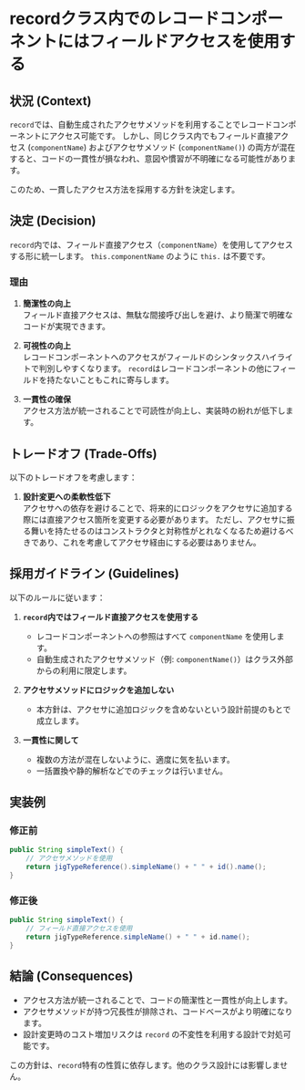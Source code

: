 # recordクラス内でのレコードコンポーネントにはフィールドアクセスを使用する

## 状況 (Context)
`record`では、自動生成されたアクセサメソッドを利用することでレコードコンポーネントにアクセス可能です。
しかし、同じクラス内でもフィールド直接アクセス (`componentName`) およびアクセサメソッド (`componentName()`) の両方が混在すると、コードの一貫性が損なわれ、意図や慣習が不明確になる可能性があります。

このため、一貫したアクセス方法を採用する方針を決定します。

## 決定 (Decision)
`record`内では、フィールド直接アクセス（`componentName`）を使用してアクセスする形に統一します。
`this.componentName` のように `this.` は不要です。

### 理由
1. **簡潔性の向上**  
   フィールド直接アクセスは、無駄な間接呼び出しを避け、より簡潔で明確なコードが実現できます。

2. **可視性の向上**  
   レコードコンポーネントへのアクセスがフィールドのシンタックスハイライトで判別しやすくなります。 
   `record`はレコードコンポーネントの他にフィールドを持たないこともこれに寄与します。

3. **一貫性の確保**  
   アクセス方法が統一されることで可読性が向上し、実装時の紛れが低下します。

## トレードオフ (Trade-Offs)
以下のトレードオフを考慮します：
1. **設計変更への柔軟性低下**  
アクセサへの依存を避けることで、将来的にロジックをアクセサに追加する際には直接アクセス箇所を変更する必要があります。
ただし、アクセサに振る舞いを持たせるのはコンストラクタと対称性がとれなくなるため避けるべきであり、これを考慮してアクセサ経由にする必要はありません。

## 採用ガイドライン (Guidelines)
以下のルールに従います：
1. **`record`内ではフィールド直接アクセスを使用する**
   - レコードコンポーネントへの参照はすべて `componentName` を使用します。
   - 自動生成されたアクセサメソッド（例: `componentName()`）はクラス外部からの利用に限定します。

2. **アクセサメソッドにロジックを追加しない**
   - 本方針は、アクセサに追加ロジックを含めないという設計前提のもとで成立します。

3. **一貫性に関して**
   - 複数の方法が混在しないように、適度に気を払います。
   - 一括置換や静的解析などでのチェックは行いません。

## 実装例
### 修正前
```java
public String simpleText() {
    // アクセサメソッドを使用
    return jigTypeReference().simpleName() + " " + id().name();
}
```

### 修正後
```java
public String simpleText() {
    // フィールド直接アクセスを使用
    return jigTypeReference.simpleName() + " " + id.name();
}
```

## 結論 (Consequences)
- アクセス方法が統一されることで、コードの簡潔性と一貫性が向上します。
- アクセサメソッドが持つ冗長性が排除され、コードベースがより明確になります。
- 設計変更時のコスト増加リスクは `record` の不変性を利用する設計で対処可能です。

この方針は、`record`特有の性質に依存します。他のクラス設計には影響しません。